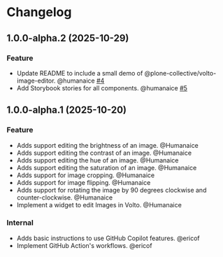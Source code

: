 # Changelog

<!-- You should *NOT* be adding new change log entries to this file.
     You should create a file in the news directory instead.
     For helpful instructions, please see:
     https://6.docs.plone.org/contributing/index.html#contributing-change-log-label
-->

<!-- towncrier release notes start -->

## 1.0.0-alpha.2 (2025-10-29)

### Feature

- Update README to include a small demo of @plone-collective/volto-image-editor. @humanaice [#4](https://github.com/collective/volto-image-editor/issue/4)
- Add Storybook stories for all components. @humanaice [#5](https://github.com/collective/volto-image-editor/issue/5)

## 1.0.0-alpha.1 (2025-10-20)

### Feature

- Adds support editing the brightness of an image. @Humanaice 
- Adds support editing the contrast of an image. @Humanaice 
- Adds support editing the hue of an image. @Humanaice 
- Adds support editing the saturation of an image. @Humanaice 
- Adds support for image cropping. @Humanaice 
- Adds support for image flipping. @Humanaice 
- Adds support for rotating the image by 90 degrees clockwise and counter-clockwise. @Humanaice 
- Implement a widget to edit Images in Volto. @Humanaice 

### Internal

- Adds basic instructions to use GitHub Copilot features. @ericof 
- Implement GitHub Action's workflows. @ericof

